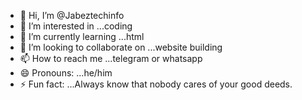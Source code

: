 - 👋 Hi, I’m @Jabeztechinfo
- 👀 I’m interested in ...coding
- 🌱 I’m currently learning ...html
- 💞️ I’m looking to collaborate on ...website building
- 📫 How to reach me ...telegram or whatsapp
- 😄 Pronouns: ...he/him
- ⚡ Fun fact: ...Always know that nobody cares of your good deeds.

<!---
Jabeztechinfo/Jabeztechinfo is a ✨ special ✨ repository because its `README.md` (this file) appears on your GitHub profile.
You can click the Preview link to take a look at your changes.
--->
